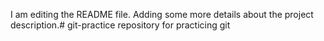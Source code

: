 I am editing the README file. Adding some more details about the project description.# git-practice
repository for practicing git
